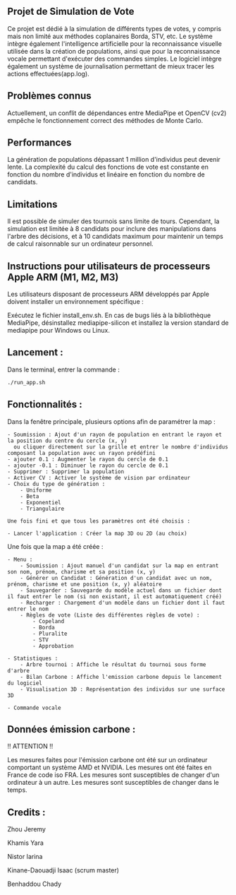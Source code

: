 ## Projet de Simulation de Vote

Ce projet est dédié à la simulation de différents types de votes, y compris mais non limité aux méthodes coplanaires Borda, STV, etc. Le système intègre également l'intelligence artificielle pour la reconnaissance visuelle utilisée dans la création de populations, ainsi que pour la reconnaissance vocale permettant d'exécuter des commandes simples.
Le logiciel intègre également un système de journalisation permettant de mieux tracer les actions effectuées(app.log).

## Problèmes connus

Actuellement, un conflit de dépendances entre MediaPipe et OpenCV (cv2) empêche le fonctionnement correct des méthodes de Monte Carlo.

## Performances

La génération de populations dépassant 1 million d'individus peut devenir lente.
La complexité du calcul des fonctions de vote est constante en fonction du nombre d'individus et linéaire en fonction du nombre de candidats.

## Limitations

Il est possible de simuler des tournois sans limite de tours. Cependant, la simulation est limitée à 8 candidats pour inclure des manipulations dans l'arbre des décisions, et à 10 candidats maximum pour maintenir un temps de calcul raisonnable sur un ordinateur personnel.

## Instructions pour utilisateurs de processeurs Apple ARM (M1, M2, M3)

Les utilisateurs disposant de processeurs ARM développés par Apple doivent installer un environnement spécifique :

Exécutez le fichier install_env.sh.
En cas de bugs liés à la bibliothèque MediaPipe, désinstallez mediapipe-silicon et installez la version standard de mediapipe pour Windows ou Linux.
## Lancement :

Dans le terminal, entrer la commande : 

```bash
./run_app.sh
```


## Fonctionnalités :

Dans la fenêtre principale, plusieurs options afin de paramétrer la map :

    - Soumission : Ajout d'un rayon de population en entrant le rayon et la position du centre du cercle (x, y)
      ou cliquer directement sur la grille et entrer le nombre d'individus composant la population avec un rayon prédéfini
    - ajouter 0.1 : Augmenter le rayon du cercle de 0.1
    - ajouter -0.1 : Diminuer le rayon du cercle de 0.1
    - Supprimer : Supprimer la population
    - Activer CV : Activer le système de vision par ordinateur
    - Choix du type de génération :
        - Uniforme
        - Beta
        - Exponentiel
        - Triangulaire

    Une fois fini et que tous les paramètres ont été choisis :

    - Lancer l'application : Créer la map 3D ou 2D (au choix)


Une fois que la map a été créée :

    - Menu :
        - Soumission : Ajout manuel d'un candidat sur la map en entrant son nom, prénom, charisme et sa position (x, y)
        - Générer un Candidat : Génération d'un candidat avec un nom, prénom, charisme et une position (x, y) aléatoire
        - Sauvegarder : Sauvegarde du modèle actuel dans un fichier dont il faut entrer le nom (si non existant, il est automatiquement créé)
        - Recharger : Chargement d'un modèle dans un fichier dont il faut entrer le nom
        - Règles de vote (Liste des différentes règles de vote) :
            - Copeland
            - Borda
            - Pluralite
            - STV
            - Approbation
    
    - Statistiques :
        - Arbre tournoi : Affiche le résultat du tournoi sous forme d'arbre
        - Bilan Carbone : Affiche l'emission carbone depuis le lancement du logiciel
        - Visualisation 3D : Représentation des individus sur une surface 3D

    - Commande vocale


## Données émission carbone :

!! ATTENTION !!

Les mesures faites pour l'émission carbone ont été sur un ordinateur comportant un système AMD et NVIDIA.
Les mesures ont été faites en France de code iso FRA.
Les mesures sont susceptibles de changer d'un ordinateur à un autre.
Les mesures sont susceptibles de changer dans le temps.


## Credits :

Zhou Jeremy

Khamis Yara

Nistor Iarina

Kinane-Daouadji Isaac (scrum master)

Benhaddou Chady

